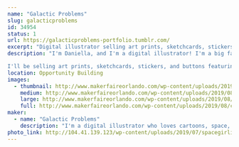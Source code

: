 ```yaml
---
name: "Galactic Problems"
slug: galacticproblems
id: 34954
status: 1
url: https://galacticproblems-portfolio.tumblr.com/
excerpt: "Digital illustrator selling art prints, sketchcards, stickers, and buttons! "
description: "I'm Daniella, and I'm a digital illustrator! I'm a big fan of bright colors, cartoons, and stories set in outer space.  

I'll be selling art prints, sketchcards, stickers, and buttons featuring my work, as well as taking commissions! I'll be working on sketchcards during the event, and I'm happy to answer any questions you might have about digital art!"
location: Opportunity Building
images:
  - thumbnail: http://www.makerfaireorlando.com/wp-content/uploads/2019/08/caplogo.png
    medium: http://www.makerfaireorlando.com/wp-content/uploads/2019/08/caplogo.png
    large: http://www.makerfaireorlando.com/wp-content/uploads/2019/08/caplogo.png
    full: http://www.makerfaireorlando.com/wp-content/uploads/2019/08/caplogo.png
maker:
  - name: "Galactic Problems"
    description: "I'm a digital illustrator who loves cartoons, space, and colorful character design!"
photo_link: http://104.41.139.123/wp-content/uploads/2019/07/spacegirliconforuse.png
---
```

